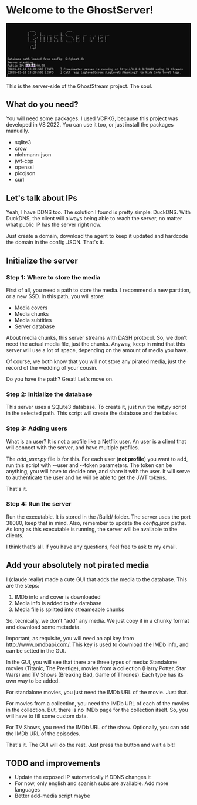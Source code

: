 # Welcome to the GhostServer!
![server](screenshots/server.png)

This is the server-side of the GhostStream project. The soul.

## What do you need?
You will need some packages. I used VCPKG, because this project was developed in VS 2022. You can use it too, or just install the packages manually.

- sqlite3
- crow
- nlohmann-json
- jwt-cpp
- openssl
- picojson
- curl

## Let's talk about IPs
Yeah, I have DDNS too. The solution I found is pretty simple: DuckDNS.
With DuckDNS, the client will always being able to reach the server, no matter what public IP has the server
right now.

Just create a domain, download the agent to keep it updated and hardcode the domain in the config JSON. That's it.

## Initialize the server

### Step 1: Where to store the media
First of all, you need a path to store the media. I recommend a new partition, or a new SSD.
In this path, you will store:
- Media covers
- Media chunks
- Media subtitles
- Server database

About media chunks, this server streams with DASH protocol. So, we don't need the actual media file, just the chunks. 
Anyway, keep in mind that this server will use a lot of space, depending on the amount of media you have.

Of course, we both know that you will not store any pirated media, just the record of the wedding of your cousin.

Do you have the path? Great! Let's move on.

### Step 2: Initialize the database
This server uses a SQLite3 database. To create it, just run the *init.py* script in the selected path.
This script will create the database and the tables.

### Step 3: Adding users
What is an user? It is not a profile like a Netflix user. An user is a client that will connect with the server, and have multiple profiles.

The *add_user.py* file is for this. For each user (**not profile**) you want to add, run this script with --user and --token parameters.
The token can be anything, you will have to decide one, and share it with the user. It will serve to authenticate the user and he will be able to get the JWT tokens.

That's it.

### Step 4: Run the server
Run the executable. It is stored in the /Build/ folder. The server uses the port 38080, keep that in mind. Also, remember to update the *config.json* paths.
As long as this executable is running, the server will be available to the clients.

I think that's all. If you have any questions, feel free to ask to my email.


## Add your absolutely not pirated media
I (claude really) made a cute GUI that adds the media to the database. This are the steps:
1. IMDb info and cover is downloaded
2. Media info is added to the database
3. Media file is splitted into streameable chunks

So, tecnically, we don't "add" any media. We just copy it in a chunky format and download some metadata. 

Important, as requisite, you will need an api key from http://www.omdbapi.com/. This key is used to download the IMDb info, and can be setted in the GUI.

In the GUI, you will see that there are three types of media: Standalone movies (Titanic, The Prestige), movies from a collection (Harry Potter, Star Wars) and TV Shows (Breaking Bad, Game of Thrones).
Each type has its own way to be added.

For standalone movies, you just need the IMDb URL of the movie. Just that.

For movies from a collection, you need the IMDb URL of each of the movies in the collection. But, there is no IMDb page for the collection itself. So, you will have to fill some custom data.

For TV Shows, you need the IMDb URL of the show. Optionally, you can add the IMDb URL of the episodes.

That's it. The GUI will do the rest. Just press the button and wait a bit!


## TODO and improvements
- Update the exposed IP automatically if DDNS changes it
- For now, only english and spanish subs are available. Add more languages
- Better add-media script maybe